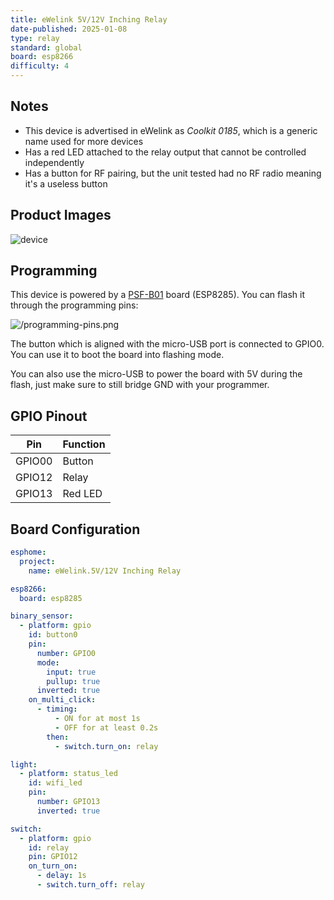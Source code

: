 ```yaml
---
title: eWelink 5V/12V Inching Relay
date-published: 2025-01-08
type: relay
standard: global
board: esp8266
difficulty: 4
---
```


## Notes

- This device is advertised in eWelink as _Coolkit 0185_, which is a generic name used for more devices
- Has a red LED attached to the relay output that cannot be controlled independently
- Has a button for RF pairing, but the unit tested had no RF radio meaning it's a useless button

## Product Images

![device](/device.png "Device")

## Programming

This device is powered by a [PSF-B01](https://templates.blakadder.com/PSF-B.html) board (ESP8285). You can flash it through the programming pins:

![/programming-pins.png](/programming-pins.png "Programming pins")

The button which is aligned with the micro-USB port is connected to GPIO0. You can use it to boot the board into flashing mode.

You can also use the micro-USB to power the board with 5V during the flash, just make sure to still bridge GND with your programmer.

## GPIO Pinout

| Pin    | Function |
| ------ | ---------|
| GPIO00 | Button   |
| GPIO12 | Relay    |
| GPIO13 | Red LED  |

## Board Configuration

```yaml
esphome:
  project:
    name: eWelink.5V/12V Inching Relay

esp8266:
  board: esp8285

binary_sensor:
  - platform: gpio
    id: button0
    pin:
      number: GPIO0
      mode:
        input: true
        pullup: true
      inverted: true
    on_multi_click:
      - timing:
          - ON for at most 1s
          - OFF for at least 0.2s
        then:
          - switch.turn_on: relay

light:
  - platform: status_led
    id: wifi_led
    pin:
      number: GPIO13
      inverted: true

switch:
  - platform: gpio
    id: relay
    pin: GPIO12
    on_turn_on:
      - delay: 1s
      - switch.turn_off: relay
```
